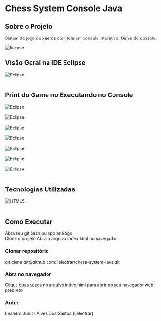 # Chess System Console Java 

## Sobre o Projeto

Sistem de jogo de xadrez com tela em console interativo.
Game de console.

![license](https://img.shields.io/badge/MIT-LICENSE-740034)

## Visão Geral na IDE Eclipse
![Eclipse](https://github.com/ljelectrar/assets/blob/main/projects%20screenshots/project_04_0.png) <br/><br/>

## Print do Game no Executando no Console
![Eclipse](https://github.com/ljelectrar/assets/blob/main/projects%20screenshots/project_04_1.png) <br/><br/>
![Eclipse](https://github.com/ljelectrar/assets/blob/main/projects%20screenshots/project_04_2.png) <br/><br/>
![Eclipse](https://github.com/ljelectrar/assets/blob/main/projects%20screenshots/project_04_3.png) <br/><br/>
![Eclipse](https://github.com/ljelectrar/assets/blob/main/projects%20screenshots/project_04_4.png) <br/><br/>
![Eclipse](https://github.com/ljelectrar/assets/blob/main/projects%20screenshots/project_04_5.png) <br/><br/>
![Eclipse](https://github.com/ljelectrar/assets/blob/main/projects%20screenshots/project_04_6.png) <br/><br/>
![Eclipse](https://github.com/ljelectrar/assets/blob/main/projects%20screenshots/project_04_7.png) <br/><br/>


## Tecnologias Utilizadas

<div>
  <img align="center" alt="HTML5" src="https://img.shields.io/badge/Java-ED8B00?style=for-the-badge&logo=openjdk&logoColor=white"/>
</div>
<br/>

## Como Executar

Abra seu git bash ou app análogo.<br/>
Clone o projeto
Abra o arquivo index.html no navegador

### Clonar repositório
git clone git@github.com:ljelectrar/chess-system-java.git

### Abra no navegador
Clique duas vezes no arquivo index.html para abrir no seu navegador web predileto

### Autor

Leandro Junior Alves Dos Santos (ljelectrar)


